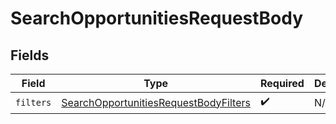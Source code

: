 # SearchOpportunitiesRequestBody


## Fields

| Field                                                                                                     | Type                                                                                                      | Required                                                                                                  | Description                                                                                               |
| --------------------------------------------------------------------------------------------------------- | --------------------------------------------------------------------------------------------------------- | --------------------------------------------------------------------------------------------------------- | --------------------------------------------------------------------------------------------------------- |
| `filters`                                                                                                 | [SearchOpportunitiesRequestBodyFilters](../../models/operations/searchopportunitiesrequestbodyfilters.md) | :heavy_check_mark:                                                                                        | N/A                                                                                                       |
